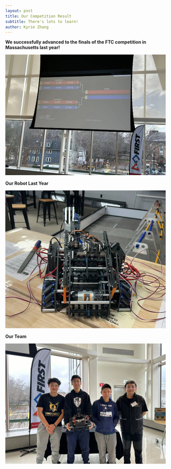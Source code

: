 ```yaml
---
layout: post
title: Our Competition Result
subtitle: There's lots to learn!
author: Kyrie Zhang
---
```

**We successfully advanced to the finals of the FTC competition in Massachusetts last year!**

![2023_Grade](assets/img/2023-grade.jpg)

 **Our Robot Last Year**
 
![2023_robot](assets/img/2023-robot.jpg)

**Our Team**


![2023_team](assets/img/2023-team.jpg)


 